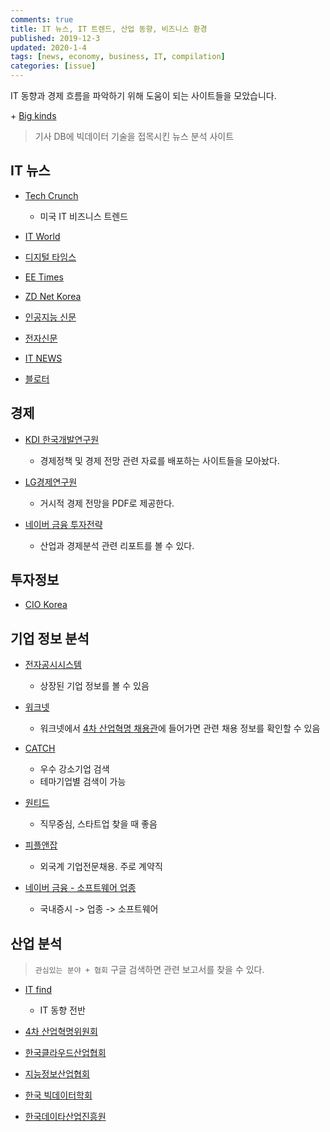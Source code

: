 ```yaml
---
comments: true
title: IT 뉴스, IT 트렌드, 산업 동향, 비즈니스 환경
published: 2019-12-3
updated: 2020-1-4
tags: [news, economy, business, IT, compilation]
categories: [issue]
---
```

IT 동향과 경제 흐름을 파악하기 위해 도움이 되는 사이트들을 모았습니다.


\+ [Big kinds](https://www.bigkinds.or.kr/)
> 기사 DB에 빅데이터 기술을 접목시킨 뉴스 분석 사이트


## IT 뉴스

- [Tech Crunch](https://techcrunch.com/)
  - 미국 IT 비즈니스 트렌드

- [IT World](https://www.itworld.co.kr/)
- [디지털 타임스](http://www.dt.co.kr/)
- [EE Times](https://www.eetimes.com/)
- [ZD Net Korea](http://www.zdnet.co.kr/)
- [인공지능 신문](http://www.aitimes.kr/)
- [전자신문](http://www.etnews.com/)
- [IT NEWS](http://www.itnews.or.kr/)
- [블로터](http://www.bloter.net/)


## 경제

- [KDI 한국개발연구원](http://www.kdi.re.kr/policy/publication_main.jsp)
  - 경제정책 및 경제 전망 관련 자료를 배포하는 사이트들을 모아놨다.
- [LG경제연구원](http://www.lgeri.com/)
  - 거시적 경제 전망을  PDF로 제공한다.

- [네이버 금융 투자전략](https://finance.naver.com/research/)
  - 산업과 경제분석 관련 리포트를 볼 수 있다.


##  투자정보

- [CIO Korea](http://www.ciokorea.com/)

## 기업 정보 분석

- [전자공시시스템](http://dart.fss.or.kr/)
  - 상장된 기업 정보를 볼 수 있음

- [워크넷](https://www.work.go.kr)
  - 워크넷에서 [4차 산업혁명 채용관](https://www.work.go.kr/empInfo/indRev/indRevMain.do)에 들어가면 관련 채용 정보를 확인할 수 있음
- [CATCH](https://www.catch.co.kr)
  - 우수 강소기업 검색
  - 테마기업별 검색이 가능
- [원티드](https://www.wanted.co.kr)
  - 직무중심, 스타트업 찾을 때 좋음
- [피플앤잡](www.peoplenjob.com)
  - 외국계 기업전문채용. 주로 계약직
- [네이버 금융 - 소프트웨어 업종](https://finance.naver.com/sise/sise_group_detail.nhn?type=upjong&no=33)
  - 국내증시 -> 업종 -> 소프트웨어

## 산업 분석

> `관심있는 분야 + 협회` 구글 검색하면 관련 보고서를 찾을 수 있다.

- [IT find](https://www.itfind.or.kr/)
  - IT 동향 전반

- [4차 산업혁명위원회](https://www.4th-ir.go.kr)

- [한국클라우드산업협회](http://kcloud.or.kr)

- [지능정보산업협회](https://www.k-ai.or.kr)

- [한국 빅데이터학회](http://www.kbigdata.kr)

- [한국데이타산업진흥원](https://www.kdata.or.kr)

